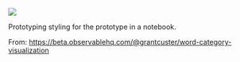![](https://db-feed.s3.amazonaws.com/legacy/Screen_Shot_2018_06_01_at_11_39_12_AM-1527867594328.png)

Prototyping styling for the prototype in a notebook.

From: https://beta.observablehq.com/@grantcuster/word-category-visualization